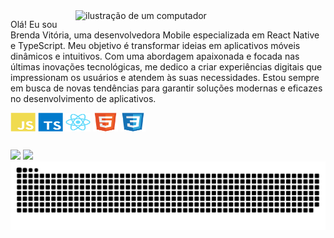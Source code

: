 <img src="https://raw.githubusercontent.com/MicaelliMedeiros/micaellimedeiros/master/image/computer-illustration.png" alt="ilustração de um computador" min-width="400px" max-width="400px" width="400px" align="right">

<p align="left"> 
 Olá! Eu sou Brenda Vitória, uma desenvolvedora Mobile especializada em React Native e TypeScript. Meu objetivo é transformar ideias em aplicativos móveis dinâmicos e intuitivos. Com uma abordagem apaixonada e focada nas últimas inovações tecnológicas, me dedico a criar experiências digitais que impressionam os usuários e atendem às suas necessidades. Estou sempre em busca de novas tendências para garantir soluções modernas e eficazes no desenvolvimento de aplicativos.
</p>

<p align="left">
  <div style="display: inline_block">
  <img align="center" alt="Brenda-Js" height="30" width="40" src="https://raw.githubusercontent.com/devicons/devicon/master/icons/javascript/javascript-plain.svg">
   <img align="center" alt="Brenda-Ts" height="30" width="40" src="https://raw.githubusercontent.com/devicons/devicon/master/icons/typescript/typescript-plain.svg">
  <img align="center" alt="Brenda-React" height="30" width="40" src="https://raw.githubusercontent.com/devicons/devicon/master/icons/react/react-original.svg">
  <img align="center" alt="Brenda-HTML" height="30" width="40" src="https://raw.githubusercontent.com/devicons/devicon/master/icons/html5/html5-original.svg">
  <img align="center" alt="Brenda-CSS" height="30" width="40" src="https://raw.githubusercontent.com/devicons/devicon/master/icons/css3/css3-original.svg">
</div>
</p>

##

<div> 
<a href="mailto:brendavitoriasts@gmail.com"><img src="https://img.shields.io/badge/-Gmail-%23000?style=for-the-badge&logo=gmail&logoColor=FF00F6" target="_blank"></a>
<a href="https://www.linkedin.com/in/brendavit0ria" target="_blank"><img src="https://img.shields.io/badge/-LinkedIn-%23000?style=for-the-badge&logo=linkedin&logoColor=FF00F6" target="_blank"></a>
</div>


<picture>
  <source media="(prefers-color-scheme: dark)" srcset="https://raw.githubusercontent.com/brendavit0ria/brendavit0ria/output/github-contribution-grid-snake-dark.svg">
  <source media="(prefers-color-scheme: light)" srcset="https://raw.githubusercontent.com/brendavit0ria/brendavit0ria/output/github-contribution-grid-snake.svg">
  <img alt="github contribution grid snake animation" src="https://raw.githubusercontent.com/brendavit0ria/brendavit0ria/output/github-contribution-grid-snake.svg">
</picture>
<br><br>
